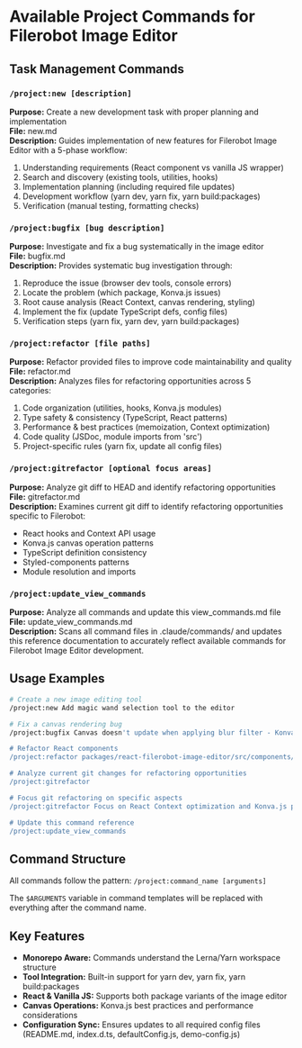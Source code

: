 # Available Project Commands for Filerobot Image Editor

## Task Management Commands

### `/project:new [description]`
**Purpose:** Create a new development task with proper planning and implementation  
**File:** new.md  
**Description:** Guides implementation of new features for Filerobot Image Editor with a 5-phase workflow:
1. Understanding requirements (React component vs vanilla JS wrapper)
2. Search and discovery (existing tools, utilities, hooks)
3. Implementation planning (including required file updates)
4. Development workflow (yarn dev, yarn fix, yarn build:packages)
5. Verification (manual testing, formatting checks)

### `/project:bugfix [bug description]`
**Purpose:** Investigate and fix a bug systematically in the image editor  
**File:** bugfix.md  
**Description:** Provides systematic bug investigation through:
1. Reproduce the issue (browser dev tools, console errors)
2. Locate the problem (which package, Konva.js issues)
3. Root cause analysis (React Context, canvas rendering, styling)
4. Implement the fix (update TypeScript defs, config files)
5. Verification steps (yarn fix, yarn dev, yarn build:packages)

### `/project:refactor [file paths]`
**Purpose:** Refactor provided files to improve code maintainability and quality  
**File:** refactor.md  
**Description:** Analyzes files for refactoring opportunities across 5 categories:
1. Code organization (utilities, hooks, Konva.js modules)
2. Type safety & consistency (TypeScript, React patterns)
3. Performance & best practices (memoization, Context optimization)
4. Code quality (JSDoc, module imports from 'src')
5. Project-specific rules (yarn fix, update all config files)

### `/project:gitrefactor [optional focus areas]`
**Purpose:** Analyze git diff to HEAD and identify refactoring opportunities  
**File:** gitrefactor.md  
**Description:** Examines current git diff to identify refactoring opportunities specific to Filerobot:
- React hooks and Context API usage
- Konva.js canvas operation patterns
- TypeScript definition consistency
- Styled-components patterns
- Module resolution and imports

### `/project:update_view_commands`
**Purpose:** Analyze all commands and update this view_commands.md file  
**File:** update_view_commands.md  
**Description:** Scans all command files in .claude/commands/ and updates this reference documentation to accurately reflect available commands for Filerobot Image Editor development.

## Usage Examples

```bash
# Create a new image editing tool
/project:new Add magic wand selection tool to the editor

# Fix a canvas rendering bug
/project:bugfix Canvas doesn't update when applying blur filter - Konva layer not refreshing

# Refactor React components
/project:refactor packages/react-filerobot-image-editor/src/components/tools/Text.js packages/react-filerobot-image-editor/src/hooks/useCanvas.js

# Analyze current git changes for refactoring opportunities
/project:gitrefactor

# Focus git refactoring on specific aspects
/project:gitrefactor Focus on React Context optimization and Konva.js performance

# Update this command reference
/project:update_view_commands
```

## Command Structure

All commands follow the pattern: `/project:command_name [arguments]`

The `$ARGUMENTS` variable in command templates will be replaced with everything after the command name.

## Key Features

- **Monorepo Aware:** Commands understand the Lerna/Yarn workspace structure
- **Tool Integration:** Built-in support for yarn dev, yarn fix, yarn build:packages
- **React & Vanilla JS:** Supports both package variants of the image editor
- **Canvas Operations:** Konva.js best practices and performance considerations
- **Configuration Sync:** Ensures updates to all required config files (README.md, index.d.ts, defaultConfig.js, demo-config.js)
